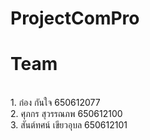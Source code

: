 # ProjectComPro
<h1>Team</h1> <br>
  1. ก๋อง กันใจ 650612077 <br> 
  2. ศุภกร สุวรรณภพ 650612100 <br>
  3. สันต์ทศน์ เขียวอุบล 650612101
  
